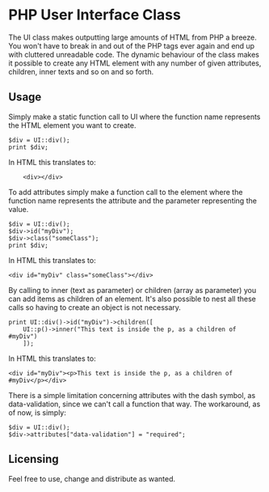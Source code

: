 PHP User Interface Class
========================

The UI class makes outputting large amounts of HTML from PHP a breeze.
You won't have to break in and out of the PHP tags ever again and end up with cluttered unreadable code.
The dynamic behaviour of the class makes it possible to create any HTML element with any number of given attributes,
children, inner texts and so on and so forth.

Usage
-----

Simply make a static function call to UI where the function name represents the HTML element you want to create.

    $div = UI::div();
    print $div;

In HTML this translates to:

		<div></div>

To add attributes simply make a function call to the element where the function name represents the attribute
and the parameter representing the value.

  	$div = UI::div();
  	$div->id("myDiv");
  	$div->class("someClass");
  	print $div;

In HTML this translates to:

  	<div id="myDiv" class="someClass"></div>

By calling to inner (text as parameter) or children (array as parameter) you can add items as children of an element.
It's also possible to nest all these calls so having to create an object is not necessary.

  	print UI::div()->id("myDiv")->children([
      	UI::p()->inner("This text is inside the p, as a children of #myDiv")
    	]);

In HTML this translates to:

  	<div id="myDiv"><p>This text is inside the p, as a children of #myDiv</p></div>

There is a simple limitation concerning attributes with the dash symbol, as data-validation, since we can't call
a function that way. The workaround, as of now, is simply:

  	$div = UI::div();
  	$div->attributes["data-validation"] = "required";

Licensing
-----------

Feel free to use, change and distribute as wanted.